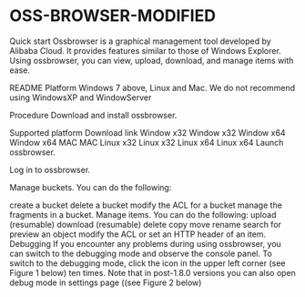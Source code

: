 # OSS-BROWSER-MODIFIED
Quick start
Ossbrowser is a graphical management tool developed by Alibaba Cloud. It provides features similar to those of Windows Explorer. Using ossbrowser, you can view, upload, download, and manage items with ease.

README 
Platform
Windows 7 above, Linux and Mac. We do not recommend using WindowsXP and WindowServer

Procedure
Download and install ossbrowser.

Supported platform	Download link
Window x32	Window x32
Window x64	Window x64
MAC	MAC
Linux x32	Linux x32
Linux x64	Linux x64
Launch ossbrowser.

Log in to ossbrowser.

Manage buckets. You can do the following:

create a bucket
delete a bucket
modify the ACL for a bucket
manage the fragments in a bucket.
Manage items. You can do the following:
upload (resumable)
download (resumable)
delete
copy
move
rename
search for
preview an object
modify the ACL or set an HTTP header of an item.
Debugging
If you encounter any problems during using ossbrowser, you can switch to the debugging mode and observe the console panel. To switch to the debugging mode, click the icon in the upper left corner (see Figure 1 below) ten times. Note that in post-1.8.0 versions you can also open debug mode in settings page ((see Figure 2 below)
